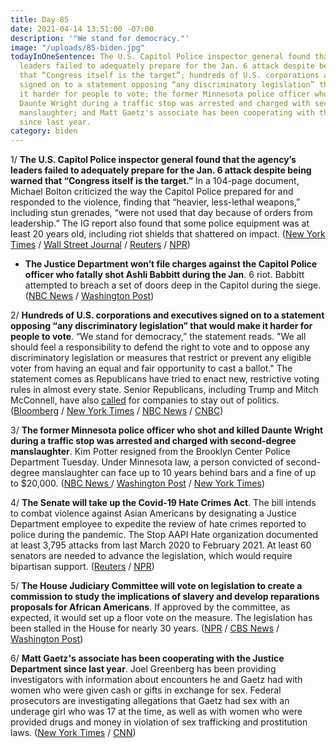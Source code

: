 ```yaml
---
title: Day 85
date: 2021-04-14 13:51:00 -07:00
description: '"We stand for democracy."'
image: "/uploads/85-biden.jpg"
todayInOneSentence: The U.S. Capitol Police inspector general found that the agency’s
  leaders failed to adequately prepare for the Jan. 6 attack despite being warned
  that “Congress itself is the target”; hundreds of U.S. corporations and executives
  signed on to a statement opposing “any discriminatory legislation” that would make
  it harder for people to vote; the former Minnesota police officer who shot and killed
  Daunte Wright during a traffic stop was arrested and charged with second-degree
  manslaughter; and Matt Gaetz's associate has been cooperating with the Justice Department
  since last year.
category: biden
---
```


1/ **The U.S. Capitol Police inspector general found that the agency’s leaders failed to adequately prepare for the Jan. 6 attack despite being warned that “Congress itself is the target.”** In a 104-page document, Michael Bolton criticized the way the Capitol Police prepared for and responded to the violence, finding that “heavier, less-lethal weapons,” including stun grenades, “were not used that day because of orders from leadership.” The IG report also found that some police equipment was at least 20 years old, including riot shields that shattered on impact. ([New York Times](https://www.nytimes.com/2021/04/13/us/politics/capitol-police-riot-report.html) / [Wall Street Journal](https://www.wsj.com/articles/capitol-police-overlooked-threats-before-jan-6-riot-inspector-general-report-finds-11618417495) / [Reuters](https://www.reuters.com/article/us-usa-capitol-security/u-s-capitol-police-probe-finds-widespread-shortcomings-ahead-of-deadly-jan-6-assault-idUSKBN2C12HX) / [NPR](https://www.npr.org/2021/04/13/987047876/report-capitol-police-leadership-equipment-deficiencies-hampered-jan-6-response))

* **The Justice Department won’t file charges against the Capitol Police officer who fatally shot Ashli Babbitt during the Jan**. 6 riot. Babbitt attempted to breach a set of doors deep in the Capitol during the siege. ([NBC News](https://www.nbcnews.com/politics/politics-news/no-charges-capitol-police-officer-who-shot-jan-6-rioter-n1264082) / [Washington Post](https://www.washingtonpost.com/local/public-safety/ashli-babbitt-capitol-police-shooting/2021/04/14/452fb414-666a-11eb-886d-5264d4ceb46d_story.html))

2/ **Hundreds of U.S. corporations and executives signed on to a statement opposing “any discriminatory legislation” that would make it harder for people to vote**. “We stand for democracy,” the statement reads. "We all should feel a responsibility to defend the right to vote and to oppose any discriminatory legislation or measures that restrict or prevent any eligible voter from having an equal and fair opportunity to cast a ballot." The statement comes as Republicans have tried to enact new, restrictive voting rules in almost every state. Senior Republicans, including Trump and Mitch McConnell, have also [called](https://whatthefuckjusthappenedtoday.com/2021/04/06/day-77/#4-mitch-mcconnell-warned-businesses) for companies to stay out of politics. ([Bloomberg](https://www.bloomberg.com/news/articles/2021-04-14/corporate-america-unites-for-voting-rights-without-naming-plan?sref=MIBMEEoj) / [New York Times](https://www.nytimes.com/2021/04/14/business/ceos-corporate-america-voting-rights.html) / [NBC News](https://www.nbcnews.com/politics/elections/hundreds-ceos-celebrities-corporations-join-forces-oppose-discriminatory-voting-legislation-n1264034) / [CNBC](https://www.cnbc.com/2021/04/14/corporations-business-leaders-celebrities-sign-statement-against-voting-restrictions.html))

3/ **The former Minnesota police officer who shot and killed Daunte Wright during a traffic stop was arrested and charged with second-degree manslaughter**. Kim Potter resigned from the Brooklyn Center Police Department Tuesday. Under Minnesota law, a person convicted of second-degree manslaughter can face up to 10 years behind bars and a fine of up to $20,000. ([NBC News ](https://www.nbcnews.com/news/us-news/ex-officer-kim-potter-be-charged-2nd-degree-manslaughter-daunte-n1264025)/ [Washington Post](https://www.washingtonpost.com/nation/2021/04/14/daunte-wright-shooting-charging-decision/) / [New York Times](https://www.nytimes.com/2021/04/14/us/kim-potter-charged-daunte-wright.html))

4/ **The Senate will take up the Covid-19 Hate Crimes Act**. The bill intends to combat violence against Asian Americans by designating a Justice Department employee to expedite the review of hate crimes reported to police during the pandemic. The Stop AAPI Hate organization documented at least 3,795 attacks from last March 2020 to February 2021. At least 60 senators are needed to advance the legislation, which would require bipartisan support. ([Reuters](https://www.reuters.com/article/us-usa-congress-hate-crimes-idUSKBN2C1190) / [NPR](https://www.npr.org/2021/04/13/986749681/enough-is-enough-democrats-push-for-gop-support-on-asian-american-hate-crimes-bi))

5/ **The House Judiciary Committee will vote on legislation to create a commission to study the implications of slavery and develop reparations proposals for African Americans**. If approved by the committee, as expected, it would set up a floor vote on the measure. The legislation has been stalled in the House for nearly 30 years. ([NPR](https://www.npr.org/2021/04/14/986853285/bill-to-create-commission-on-reparations-nears-historic-house-vote) / [CBS News](https://www.cbsnews.com/news/dc-statehood-reparations-bills-house-committee-votes/) / [Washington Post](https://www.washingtonpost.com/politics/reparations-commission-biden-jackson-lee/2021/04/13/f146e92c-9bec-11eb-8a83-3bc1fa69c2e8_story.html))

6/ **Matt Gaetz's associate has been cooperating with the Justice Department since last year**. Joel Greenberg has been providing investigators with information about encounters he and Gaetz had with women who were given cash or gifts in exchange for sex. Federal prosecutors are investigating  allegations that Gaetz had sex with an underage girl who was 17 at the time, as well as with women who were provided drugs and money in violation of sex trafficking and prostitution laws. ([New York Times](https://www.nytimes.com/2021/04/13/us/politics/joel-greenberg-matt-gaetz.html) / [CNN](https://www.cnn.com/2021/04/13/politics/matt-gaetz-joel-greenberg/index.html))